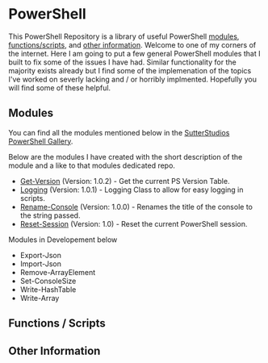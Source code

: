 # PowerShell

This PowerShell Repository is a library of useful PowerShell [modules](https://github.com/SutterStudios/PowerShell#modules), [functions/scripts](https://github.com/SutterStudios/PowerShell#functions--scripts), and [other information](https://github.com/SutterStudios/PowerShell#other-information). Welcome to one of my corners of the internet. Here I am going to put a few general PowerShell modules that I built to fix some of the issues I have had. Similar functionality for the majority exists already but I find some of the implemenation of the topics I've worked on severly lacking and / or horribly implmented. Hopefully you will find some of these helpful.

## Modules

You can find all the modules mentioned below in the [SutterStudios PowerShell Gallery](https://www.powershellgallery.com/profiles/SutterStudios).

Below are the modules I have created with the short description of the module and a like to that modules dedicated repo.

- [Get-Version](https://github.com/SutterStudios/Get-Version) (Version: 1.0.2) - Get the current PS Version Table.
- [Logging](https://github.com/SutterStudios/PowerShell-Logging) (Version: 1.0.1) - Logging Class to allow for easy logging in scripts.
- [Rename-Console](https://github.com/SutterStudios/Rename-Console) (Version: 1.0.0) - Renames the title of the console to the string passed.
- [Reset-Session](https://github.com/SutterStudios/Reset-Session) (Version: 1.0) - Reset the current PowerShell session.

Modules in Developement below

- Export-Json
- Import-Json
- Remove-ArrayElement
- Set-ConsoleSize
- Write-HashTable
- Write-Array

## Functions / Scripts

## Other Information

